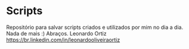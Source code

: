 # Scripts
Repositório para salvar scripts criados e utilizados por mim no dia a dia.
Nada de mais :)
Abraços.
Leonardo Ortiz
https://br.linkedin.com/in/leonardooliveiraortiz

